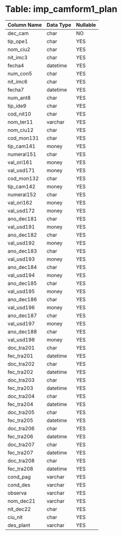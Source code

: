 # Table: imp_camform1_plan

| Column Name | Data Type | Nullable |
|-------------|-----------|----------|
| dec_cam | char | NO |
| tip_ope1 | char | YES |
| nom_ciu2 | char | YES |
| nit_imc3 | char | YES |
| fecha4 | datetime | YES |
| num_con5 | char | YES |
| nit_imc6 | char | YES |
| fecha7 | datetime | YES |
| num_ant8 | char | YES |
| tip_ide9 | char | YES |
| cod_nit10 | char | YES |
| nom_ter11 | varchar | YES |
| nom_ciu12 | char | YES |
| cod_mon131 | char | YES |
| tip_cam141 | money | YES |
| numeral151 | char | YES |
| val_ori161 | money | YES |
| val_usd171 | money | YES |
| cod_mon132 | char | YES |
| tip_cam142 | money | YES |
| numeral152 | char | YES |
| val_ori162 | money | YES |
| val_usd172 | money | YES |
| ano_dec181 | char | YES |
| val_usd191 | money | YES |
| ano_dec182 | char | YES |
| val_usd192 | money | YES |
| ano_dec183 | char | YES |
| val_usd193 | money | YES |
| ano_dec184 | char | YES |
| val_usd194 | money | YES |
| ano_dec185 | char | YES |
| val_usd195 | money | YES |
| ano_dec186 | char | YES |
| val_usd196 | money | YES |
| ano_dec187 | char | YES |
| val_usd197 | money | YES |
| ano_dec188 | char | YES |
| val_usd198 | money | YES |
| doc_tra201 | char | YES |
| fec_tra201 | datetime | YES |
| doc_tra202 | char | YES |
| fec_tra202 | datetime | YES |
| doc_tra203 | char | YES |
| fec_tra203 | datetime | YES |
| doc_tra204 | char | YES |
| fec_tra204 | datetime | YES |
| doc_tra205 | char | YES |
| fec_tra205 | datetime | YES |
| doc_tra206 | char | YES |
| fec_tra206 | datetime | YES |
| doc_tra207 | char | YES |
| fec_tra207 | datetime | YES |
| doc_tra208 | char | YES |
| fec_tra208 | datetime | YES |
| cond_pag | varchar | YES |
| cond_des | varchar | YES |
| observa | varchar | YES |
| nom_dec21 | varchar | YES |
| nit_dec22 | char | YES |
| ciu_nit | char | YES |
| des_plant | varchar | YES |
